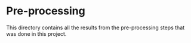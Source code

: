 # Pre-processing
This directory contains all the results from the pre-processing steps that was done in this project.
